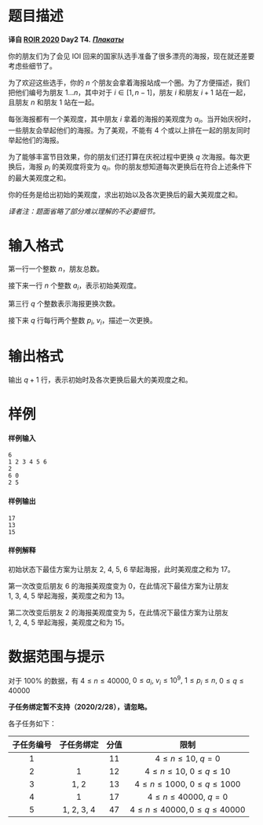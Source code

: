 
# 题目描述

**译自 [ROIR 2020](http://neerc.ifmo.ru/school/archive/2019-2020.html) Day2 T4.** ***[Плакаты](http://neerc.ifmo.ru/school/archive/2019-2020/ru-olymp-regional-2020-day2.pdf)***

你的朋友们为了会见 IOI 回来的国家队选手准备了很多漂亮的海报，现在就还差要考虑些细节了。

为了欢迎这些选手，你的 $n$ 个朋友会拿着海报站成一个圈。为了方便描述，我们把他们编号为朋友 $1\ldots n$，其中对于 $i\in [1,n-1]$，朋友 $i$ 和朋友 $i+1$ 站在一起，且朋友 $n$ 和朋友 $1$ 站在一起。

每张海报都有一个美观度，其中朋友 $i$ 拿着的海报的美观度为 $a_i$。当开始庆祝时，一些朋友会举起他们的海报。为了美观，不能有 $4$ 个或以上排在一起的朋友同时举起他们的海报。

为了能够丰富节目效果，你的朋友们还打算在庆祝过程中更换 $q$ 次海报。每次更换后，海报 $p_i$ 的美观度将变为 $q_i$。你的朋友想知道每次更换后在符合上述条件下的最大美观度之和。

你的任务是给出初始的美观度，求出初始以及各次更换后的最大美观度之和。

*译者注：题面省略了部分难以理解的不必要细节。*

# 输入格式

第一行一个整数 $n$，朋友总数。

接下来一行 $n$ 个整数 $a_i$，表示初始美观度。

第三行 $q$ 个整数表示海报更换次数。

接下来 $q$ 行每行两个整数 $p_i,~v_i$，描述一次更换。

# 输出格式

输出 $q+1$ 行，表示初始时及各次更换后最大的美观度之和。

# 样例

#### 样例输入
```plain
6
1 2 3 4 5 6
2
6 0
2 5
```
#### 样例输出
```plain
17
13
15
```
#### 样例解释
初始状态下最佳方案为让朋友 $2,~4,~5,~6$ 举起海报，此时美观度之和为 $17$。

第一次改变后朋友 $6$ 的海报美观度变为 $0$，在此情况下最佳方案为让朋友 $1,~3,~4,~5$ 举起海报，美观度之和为 $13$。

第二次改变后朋友 $2$ 的海报美观度变为 $5$，在此情况下最佳方案为让朋友 $1,~2,~4,~5$ 举起海报，美观度之和为 $15$。

# 数据范围与提示

对于 $100\%$ 的数据，有 $4\le n\le 40000,$$~0\le a_i,~v_i\le 10^9,$$~1\le p_i\le n,$$~0\le q\le 40000$

**子任务绑定暂不支持（2020/2/28），请忽略。**

各子任务如下：

|子任务编号|子任务绑定|分值|限制|
|:-:|:-:|:-:|:-:|
|$1$||$11$|$4 \le n \le 10,~q=0$|
|$2$|$1$|$12$|$4 \le n \le 10,~0\le q\le 10$|
|$3$|$1,~2$|$13$|$4 \le n \le 1000,~0\le q\le 1000$|
|$4$|$1$|$17$|$4 \le n \le 40000,~q=0$|
|$5$|$1,~2,~3,~4$|$47$|$4 \le n \le 40000, 0\le q\le 40000$|

